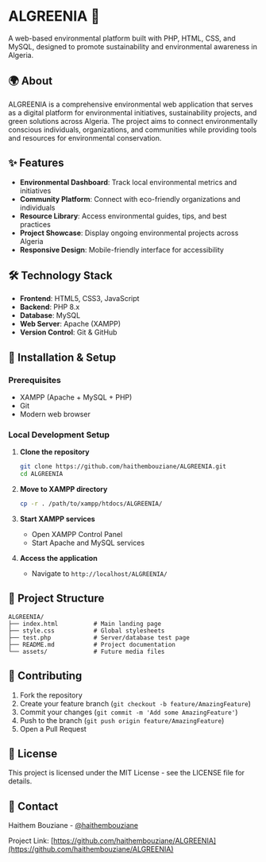 # ALGREENIA 🌿

A web-based environmental platform built with PHP, HTML, CSS, and MySQL, designed to promote sustainability and environmental awareness in Algeria.

## 🌍 About

ALGREENIA is a comprehensive environmental web application that serves as a digital platform for environmental initiatives, sustainability projects, and green solutions across Algeria. The project aims to connect environmentally conscious individuals, organizations, and communities while providing tools and resources for environmental conservation.

## ✨ Features

- **Environmental Dashboard**: Track local environmental metrics and initiatives
- **Community Platform**: Connect with eco-friendly organizations and individuals
- **Resource Library**: Access environmental guides, tips, and best practices
- **Project Showcase**: Display ongoing environmental projects across Algeria
- **Responsive Design**: Mobile-friendly interface for accessibility

## 🛠️ Technology Stack

- **Frontend**: HTML5, CSS3, JavaScript
- **Backend**: PHP 8.x
- **Database**: MySQL
- **Web Server**: Apache (XAMPP)
- **Version Control**: Git & GitHub

## 🚀 Installation & Setup

### Prerequisites
- XAMPP (Apache + MySQL + PHP)
- Git
- Modern web browser

### Local Development Setup

1. **Clone the repository**
   ```bash
   git clone https://github.com/haithembouziane/ALGREENIA.git
   cd ALGREENIA
   ```

2. **Move to XAMPP directory**
   ```bash
   cp -r . /path/to/xampp/htdocs/ALGREENIA/
   ```

3. **Start XAMPP services**
   - Open XAMPP Control Panel
   - Start Apache and MySQL services

4. **Access the application**
   - Navigate to `http://localhost/ALGREENIA/`

## 📁 Project Structure

```
ALGREENIA/
├── index.html          # Main landing page
├── style.css           # Global stylesheets
├── test.php            # Server/database test page
├── README.md           # Project documentation
└── assets/             # Future media files
```

## 🌱 Contributing

1. Fork the repository
2. Create your feature branch (`git checkout -b feature/AmazingFeature`)
3. Commit your changes (`git commit -m 'Add some AmazingFeature'`)
4. Push to the branch (`git push origin feature/AmazingFeature`)
5. Open a Pull Request

## 📄 License

This project is licensed under the MIT License - see the LICENSE file for details.

## 🤝 Contact

Haithem Bouziane - [@haithembouziane](https://github.com/haithembouziane)

Project Link: [https://github.com/haithembouziane/ALGREENIA](https://github.com/haithembouziane/ALGREENIA)
